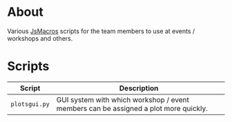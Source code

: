 # About
Various [JsMacros](https://modrinth.com/mod/jsmacros) scripts for the team members to use at events / workshops and others.

# Scripts

| Script        | Description                                                                         |
|---------------|-------------------------------------------------------------------------------------|
| `plotsgui.py` | GUI system with which workshop / event members can be assigned a plot more quickly. |
